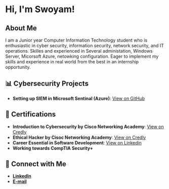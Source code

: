 <h1>Hi, I'm Swoyam!</h1>
<h2>About Me</h2>
<p>I am a Junior year Computer Information Technology student who is enthusiastic in cyber security, information security, network security, and IT operations. Skilles and experienced in Several administation, Windows Server, Micorsoft Azure, netowking configuration. Eager to implement my skills and experience in real world from the best in an internship opportunity.</p>

<h2>📊 Cybersecurity Projects</h2>
<ul>
  <li><b>Setting up SIEM in Microsoft Sentinal (Azure)</b>: <a href="https://github.com/Swoyam21/Sentinel_Lab-HoneyPot">View on GitHub</a></li>
</ul>



<h2>🏅 Certifications</h2>
<ul>
  <li><b>Introduction to Cybersecurity by Cisco Networking Academy</b>: <a href="https://www.credly.com/earner/earned/badge/ca0a84fc-8b8e-4731-8fdf-28b6bae33c01">View on Credly</a></li>
  <li><b>Ethical Hacker by Cisoc Networking Academy</b>: <a href="https://www.credly.com/badges/f22014a6-8b89-4e8f-9fb1-89fd90335989">View on Credly</a></li>
  <li><b>Career Essential in Software Development</b>: <a href="https://www.linkedin.com/learning/certificates/5132e3eab190c971a6f9c7f3770053c63fe6a712943bdb232296fc10f3092e28">View on Linkedin</a></li>
  <li><b>Working towards CompTIA Security+<b></li>
</ul>

<h2>🤝 Connect with Me</h2>
<ul>
  <li><a href="https://www.linkedin.com/in/swoyam-bista/">LinkedIn</a></li>
  <li><a href="mailto:swoyam.bista4321@gmail.com">E-mail</a></li>
</ul>
